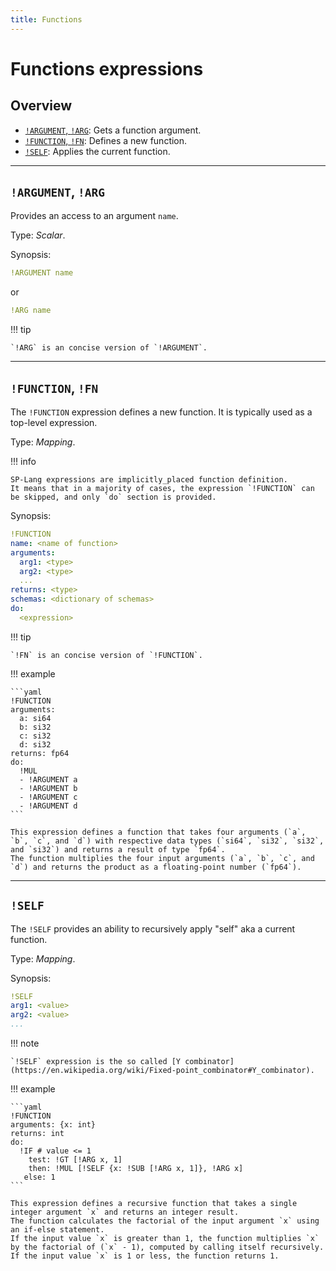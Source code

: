 ```yaml
---
title: Functions
---
```


# Functions expressions

## Overview

* [`!ARGUMENT`, `!ARG`](#argument-arg): Gets a function argument.
* [`!FUNCTION`, `!FN`](#function-fn): Defines a new function.
* [`!SELF`](#self): Applies the current function.


---

## `!ARGUMENT`, `!ARG`

Provides an access to an argument `name`.

Type: _Scalar_.

Synopsis:

```yaml
!ARGUMENT name
```

or

```yaml
!ARG name
```


!!! tip

    `!ARG` is an concise version of `!ARGUMENT`.


---

## `!FUNCTION`, `!FN`

The `!FUNCTION` expression defines a new function.
It is typically used as a top-level expression.

Type: _Mapping_.

!!! info

    SP-Lang expressions are implicitly_placed function definition.
    It means that in a majority of cases, the expression `!FUNCTION` can be skipped, and only `do` section is provided.


Synopsis:

```yaml
!FUNCTION
name: <name of function>
arguments:
  arg1: <type>
  arg2: <type>
  ...
returns: <type>
schemas: <dictionary of schemas>
do:
  <expression>
```

!!! tip

    `!FN` is an concise version of `!FUNCTION`.


!!! example

    ```yaml
    !FUNCTION
    arguments:
      a: si64
      b: si32
      c: si32
      d: si32
    returns: fp64
    do:
      !MUL
      - !ARGUMENT a
      - !ARGUMENT b
      - !ARGUMENT c
      - !ARGUMENT d
    ```

    This expression defines a function that takes four arguments (`a`, `b`, `c`, and `d`) with respective data types (`si64`, `si32`, `si32`, and `si32`) and returns a result of type `fp64`.
    The function multiplies the four input arguments (`a`, `b`, `c`, and `d`) and returns the product as a floating-point number (`fp64`).

---


## `!SELF`

The `!SELF` provides an ability to recursively apply "self" aka a current function.

Type: _Mapping_.

Synopsis:

```yaml
!SELF
arg1: <value>
arg2: <value>
...
```

!!! note

    `!SELF` expression is the so called [Y combinator](https://en.wikipedia.org/wiki/Fixed-point_combinator#Y_combinator).


!!! example


	```yaml
	!FUNCTION
	arguments: {x: int}
	returns: int
	do:
	  !IF # value <= 1
	    test: !GT [!ARG x, 1]
	    then: !MUL [!SELF {x: !SUB [!ARG x, 1]}, !ARG x]
	   else: 1
	```

	This expression defines a recursive function that takes a single integer argument `x` and returns an integer result.
	The function calculates the factorial of the input argument `x` using an if-else statement.
	If the input value `x` is greater than 1, the function multiplies `x` by the factorial of (`x` - 1), computed by calling itself recursively.
	If the input value `x` is 1 or less, the function returns 1.
